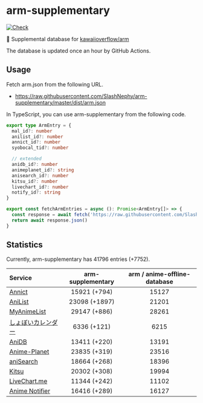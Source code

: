 # arm-supplementary

[![Check](https://github.com/SlashNephy/arm-supplementary/actions/workflows/check-node.yml/badge.svg)](https://github.com/SlashNephy/arm-supplementary/actions/workflows/check-node.yml)

💊 Supplemental database for [kawaiioverflow/arm](https://github.com/kawaiioverflow/arm)

The database is updated once an hour by GitHub Actions.

## Usage

Fetch arm.json from the following URL.

- https://raw.githubusercontent.com/SlashNephy/arm-supplementary/master/dist/arm.json

In TypeScript, you can use arm-supplementary from the following code.

```TypeScript
export type ArmEntry = {
  mal_id?: number
  anilist_id?: number
  annict_id?: number
  syobocal_tid?: number

  // extended
  anidb_id?: number
  animeplanet_id?: string
  anisearch_id?: number
  kitsu_id?: number
  livechart_id?: number
  notify_id?: string
}

export const fetchArmEntries = async (): Promise<ArmEntry[]> => {
  const response = await fetch('https://raw.githubusercontent.com/SlashNephy/arm-supplementary/master/dist/arm.json')
  return await response.json()
}
```

## Statistics

Currently, arm-supplementary has 41796 entries (+7752).

| Service                                     | arm-supplementary | arm / anime-offline-database |
| :------------------------------------------ | :---------------: | :--------------------------: |
| [Annict](https://annict.com)                |   15921 (+794)    |            15127             |
| [AniList](https://anilist.co)               |   23098 (+1897)   |            21201             |
| [MyAnimeList](https://myanimelist.net)      |   29147 (+886)    |            28261             |
| [しょぼいカレンダー](https://cal.syoboi.jp) |    6336 (+121)    |             6215             |
| [AniDB](https://anidb.net)                  |   13411 (+220)    |            13191             |
| [Anime-Planet](https://anime-planet.com)    |   23835 (+319)    |            23516             |
| [aniSearch](https://anisearch.com)          |   18664 (+268)    |            18396             |
| [Kitsu](https://kitsu.io)                   |   20302 (+308)    |            19994             |
| [LiveChart.me](https://livechart.me)        |   11344 (+242)    |            11102             |
| [Anime Notifier](https://notify.moe)        |   16416 (+289)    |            16127             |
